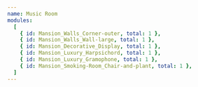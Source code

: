 ```yaml
---
name: Music Room
modules:
  [
    { id: Mansion_Walls_Corner-outer, total: 1 },
    { id: Mansion_Walls_Wall-large, total: 1 },
    { id: Mansion_Decorative_Display, total: 1 },
    { id: Mansion_Luxury_Harpsichord, total: 1 },
    { id: Mansion_Luxury_Gramophone, total: 1 },
    { id: Mansion_Smoking-Room_Chair-and-plant, total: 1 },
  ]
---
```

